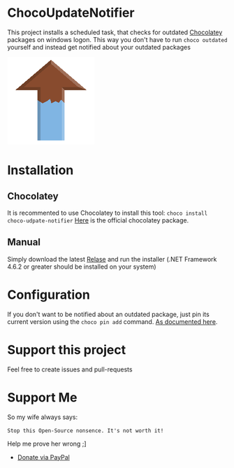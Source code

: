 # ChocoUpdateNotifier
This project installs a scheduled task, that checks for outdated [Chocolatey](https://chocolatey.org/) packages on windows logon. This way you don't have to run `choco outdated` yourself and instead get notified about your outdated packages

![Logo](https://github.com/KhaosCoders/choco-update-notifier/blob/v1.0.0/src/ChocoUpdateNotifier/res/Icon.png?raw=true)

# Installation
## Chocolatey
It is recommented to use Chocolatey to install this tool:
`choco install choco-udpate-notifier`
[Here](https://chocolatey.org/packages/choco-update-notifier) is the official chocolatey package.

## Manual
Simply download the latest [Relase](https://github.com/KhaosCoders/choco-update-notifier/releases) and run the installer
(.NET Framework 4.6.2 or greater should be installed on your system)

# Configuration
If you don't want to be notified about an outdated package, just pin its current version using the `choco pin add` command. [As documented here](https://chocolatey.org/docs/CommandsPin).

# Support this project
Feel free to create issues and pull-requests

# Support Me
So my wife always says:
```
Stop this Open-Source nonsence. It's not worth it!
```
Help me prove her wrong ;]
- [Donate via PayPal](https://www.paypal.com/cgi-bin/webscr?cmd=_s-xclick&hosted_button_id=SECLTUNN2B776&source=url)
